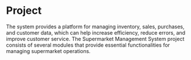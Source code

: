 # Project
The system provides a platform for managing inventory, sales, purchases, and customer data, which can help increase efficiency, reduce errors, and improve customer service. The Supermarket Management System project consists of several modules that provide essential functionalities for managing supermarket operations.
